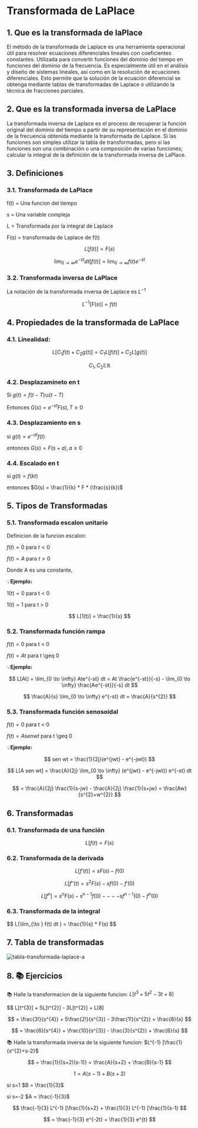 # Transformada de LaPlace
## 1. Que es la transformada de laPlace
El método de la transformada de Laplace es una herramienta operacional útil para resolver ecuaciones diferenciales lineales con coeficientes constantes. Utilizada para convertir funciones del dominio del tiempo en funciones del dominio de la frecuencia. Es especialmente útil en el análisis y diseño de sistemas lineales, así como en la resolución de ecuaciones diferenciales. Esto permite que la solución de la ecuación diferencial se obtenga mediante tablas de transformadas de Laplace o utilizando la técnica de fracciones parciales.
## 2. Que es la transformada inversa de LaPlace
La transformada inversa de Laplace es el proceso de recuperar la función original del dominio del tiempo a partir de su representación en el dominio de la frecuencia obtenida mediante la transformada de Laplace. Si las funciones son simples utilizar la tabla de transformadas, pero si las funciones son una combinación o una composición de varias funciones; calcular la integral de la definición de la transformada inversa de LaPlace.
## 3. Definiciones
### 3.1. Transformada de LaPlace
f(t) = Una funcion del tiempo

s = Una variable compleja

L = Transformada por la integral de Laplace

F(s) = transformada de Laplace de f(t)

$$ L[f(t)] = F(s) $$

$$ \lim_{0 \to \infty} e^{-st} dt[f(t)] = \lim_{0 \to \infty} f(t)e^{-st} $$

### 3.2. Transformada inversa de LaPlace
La notación de la transformada inversa de Laplace es $L^{-1}$

$$ L^{-1} [F(s)] = f(t) $$

## 4. Propiedades de la transformada de LaPlace
### 4.1. Linealidad:
$$ L[C_{1}f(t) + C_{2}g(t)] = C_{1}L[f(t)] + C_{2}L[g(t)] $$ 

$$ C_{1} , C_{2} \mathbb{E} \mathbb{R} $$
### 4.2. Desplazamineto en t
Si $g(t) = f(t - T) \mathbb{u} (t - T)$

Entonces $G(s) = e^{-st} F(s) , T \geq 0$
### 4.3. Desplazamiento en s

si $g(t) = e^{-at} f(t)$

entonces $G(s) = F(s + a) , a \geq 0$
### 4.4. Escalado en t
si $g(t) = f(kt)$

entonces $G(s) = \frac{1}{k} * F * (\frac{s}{k})$

## 5. Tipos de Transformadas
### 5.1. Transformada escalon unitario
Definicion de la funcion escalon: 

$f(t) = 0$ para $t < 0$

$f(t) = A$ para $t > 0$

Donde A es una constante, 

💡**Ejemplo:**

$1(t) = 0$ para t < 0

$1(t) = 1$ para t > 0

$$ L[1(t)] = \frac{1}{s} $$

### 5.2. Transformada función rampa

$f(t) = 0$ para t < 0

$f(t) = At$ para t \geq 0

💡**Ejemplo:**

$$ L[At] = \lim_{0 \to \infty} Ate^{-st} dt = At \frac{e^{-st}}{-s} - \lim_{0 \to \infty} \frac{Ae^{-st}}{-s} dt $$

$$ \frac{A}{s} \lim_{0 \to \infty} e^{-st} dt = \frac{A}{s^{2}} $$

### 5.3. Transformada función senosoidal

$f(t) = 0$  para t < 0

$f(t) = A sen wt$ para t \geq 0

💡**Ejemplo:**

$$ sen wt = \frac{1}{2j}(e^{jwt} - e^{-jwt}) $$

$$ L[A sen wt] = \frac{A}{2j} \lim_{0 \to \infty} (e^{jwt} - e^{-jwt}) e^{-st} dt $$

$$ = \frac{A}{2j} \frac{1}{s-jw} - \frac{A}{2j} \frac{1}{s+jw} = \frac{Aw}{s^{2}+w^{2}} $$

## 6. Transformadas
### 6.1. Transformada de una función
$$ L[f(t) = F(s) $$
### 6.2. Transformada de la derivada
$$ L[f'(t)] = sF(s) - f(0) $$

$$ L[f''(t) = s^{2}F(s) - sf(0) - f'(0) $$

$$ L[f^{n}] = s^{n}F(s) - s^{n-1}f(0) - - - - sf^{n-1}(0) - f^{n}(0) $$

### 6.3. Transformada de la integral
$$ L(\lim_{\to \} f(t) dt ) = \frac{1}{s} * F(s) $$

## 7. Tabla de transformadas

![tabla-transformada-laplace-a](https://github.com/user-attachments/assets/125c240a-e3b5-4ecb-ac40-3c8dc9a7dcd7)

## 8. 📚 Ejercicios

📚 Halle la transformacion de la siguiente funcion: $L[t^{3}+5t^{2}-3t+8]$

$$ L[t^{3}] + 5L[t^{2}] - 3L[t^{2}] + L[8]

$$ = \frac{3!}{s^{4}} + 5\frac{2!}{s^{3}} - 3\frac{1!}{s^{2}} + \frac{8}{s} $$

$$ = \frac{6}{s^{4}} + \frac{10}{s^{3}} - \frac{3}{s^{2}} + \frac{8}{s} $$

📚 Halle la transformada inversa de la siguiente funcion: $L^{-1} [\frac{1}{s^{2}+s-2}$

$$ = \frac{1}{(s+2)(s-1)} = \frac{A}{s+2} + \frac{B}{s-1} $$

$$ 1 = A(s-1) + B(s+2) $$

si s=1 $B = \frac{1}{3}$

si s=-2 $A = \frac{-1}{3}$

$$ \frac{-1}{3} L^{-1} [\frac{1}{s+2} + \frac{1}{3} L^{-1} [\frac{1}{s-1} $$

$$ = \frac{-1}{3} e^{-2t} + \frac{1}{3} e^{t} $$



